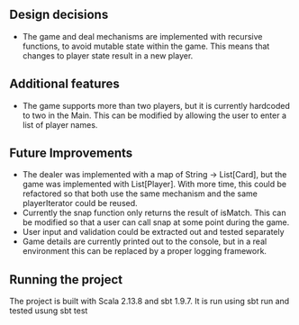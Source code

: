 ## Design decisions

- The game and deal mechanisms are implemented with recursive functions, to avoid mutable state within the game. This means that changes to player state result in a new player.


## Additional features
- The game supports more than two players, but it is currently hardcoded to two in the Main. This can be modified by allowing the user to enter a list of player names.

## Future Improvements
- The dealer was implemented with a map of String -> List[Card], but the game was implemented with List[Player]. With more time, this could be refactored so that both use the same mechanism and the same playerIterator could be reused.
- Currently the snap function only returns the result of isMatch. This can be modified so that a user can call snap at some point during the game.
- User input and validation could be extracted out and tested separately
- Game details are currently printed out to the console, but in a real environment this can be replaced by a proper logging framework.


## Running the project
The project is built with Scala 2.13.8 and sbt 1.9.7. It is run using sbt run and tested usung sbt test